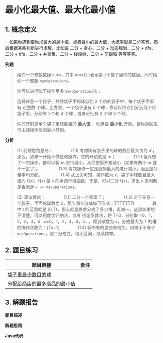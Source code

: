 # 最小化最大值、最大化最小值

## 1. 概念定义

 如果你遇到要你求最大的最小值，或者最小的最大值，大概率就是二分答案，然后根据某些判断进行求解，比如说 二分 + 贪心、二分 + 动态规划、二分 + dfs、二分 + bfs、二分 + 并查集、二分 + 线段树、二分 + 前缀和 等等等等。

**例题**

>给你一个整数数组 `nums`，其中 `nums[i]`表示第 `i`个袋子里球的数目。同时给你一个整数 `maxOperations`。
>
>你可以进行如下操作至多 `maxOperations`次：
>
>选择任意一个袋子，并将袋子里的球分到 2 个新的袋子中，每个袋子里都有 正整数 个球。比方说，一个袋子里有 5 个球，你可以把它们分到两个新袋子里，分别有 1 个和 4 个球，或者分别有 2 个和 3 个球。
>
>你的开销是单个袋子里球数目的 **最大值** ，你想要 **最小化** 开销。请你返回进行上述操作后的最小开销。

**分析**

> (1) 前期思路总结：
>     (1.1) 考虑所有袋子里的球的数目最大值为 m，那么，如果一开始不做任何操作，它的开销就是 m；
>     (1.2) 但凡做了一次操作，都可以将 m 进行减小，从而使得开销减小（如果有两个 m 就不一定了）。
>     (1.3) 每次操作一定是选择最大的进行减小，而且是尽量平均分配。
>     (1.4) 从上文可知，操作数为 x，袋子中球数目最大值为 f(x)，f(x) 是 x 的单调不增函数，于是，可以二分 f(x)，求出 x 来判断是否满足 `x <= maxOperations`。
>
> (2) 算法尝试：
>     (1.1) 二分一个答案 T；
>     (1.2) 对于任意一个袋子，里面的球数为 x，那么将它分成如下形式：TTTTTTTt
>     其中 t 的范围就是 [0,T)，那么就是要求分成了多少堆，再减一。这里如果想不清楚，可以用数学归纳法，或者 待定系数法，将 T=3，分别取 =0，1，2，3，4，5...x=0，1，2，3，4，5...，得到球数为 x，分成最大为 T 的堆的操作次数为：⌊Tx−1⌋
>     (1.3) 将所有的这些值相加，如果小于等于`maxOperations`，则二分成立，缩小区间，继续枚举。

## 2. 题目练习

| 题目链接                                                     | 备注 |
| ------------------------------------------------------------ | ---- |
| [袋子里最少数目的球](https://leetcode.cn/problems/minimum-limit-of-balls-in-a-bag/) |      |
| [分配给商店的最多商品的最小值](https://leetcode.cn/problems/minimized-maximum-of-products-distributed-to-any-store/) |      |



## 3. 解题报告

**题目描述**

**解题思路**

**Java代码**

```java

```